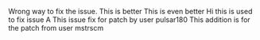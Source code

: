Wrong way to fix the issue. This is better
This is even better
Hi this is used to fix issue A
This issue fix for patch by user pulsar180
This addition is for the patch from user mstrscm
